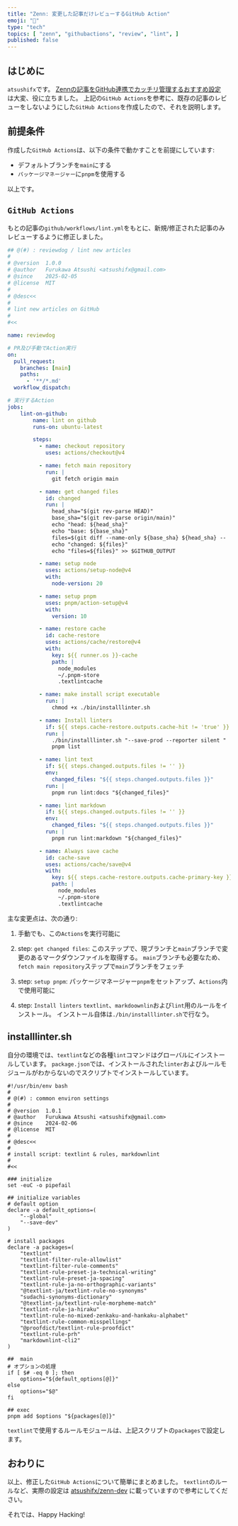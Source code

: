 ```yaml
---
title: "Zenn: 変更した記事だけレビューするGitHub Action"
emoji: "🐙"
type: "tech"
topics: [ "zenn", "githubactions", "review", "lint", ]
published: false
---
```


## はじめに

`atsushifx`です。
[Zennの記事をGitHub連携でカッチリ管理するおすすめ設定](https://zenn.dev/jonghyo/articles/zenn-github-repo)　は大変、役に立ちました。
上記の`GitHub Actions`を参考に、既存の記事のレビューをしないようにした`GitHub Actions`を作成したので、それを説明します。

## 前提条件

作成した`GitHub Actions`は、以下の条件で動かすことを前提にしています:

- デフォルトブランチを`main`にする
- `パッケージマネージャー`に`pnpm`を使用する

以上です。

## `GitHub Actions`

もとの記事の`github/workflows/lint.yml`をもとに、新規/修正された記事のみレビューするように修正しました。

``` .github/workflows/reviewdog.yaml
## @(#) : reviewdog / lint new articles
#
# @version  1.0.0
# @author   Furukawa Atsushi <atsushifx@gmail.com>
# @since    2025-02-05
# @license  MIT
#
# @desc<<
#
# lint new articles on GitHub
#
#<<

name: reviewdog

# PR及び手動でAction実行
on:
  pull_request:
    branches: [main]
    paths:
      - '**/*.md'
  workflow_dispatch:

# 実行するAction
jobs:
    lint-on-github:
        name: lint on github
        runs-on: ubuntu-latest

        steps:
          - name: checkout repository
            uses: actions/checkout@v4

          - name: fetch main repository
            run: |
              git fetch origin main

          - name: get changed files
            id: changed
            run: |
              head_sha="$(git rev-parse HEAD)"
              base_sha="$(git rev-parse origin/main)"
              echo "head: ${head_sha}"
              echo "base: ${base_sha}"
              files=$(git diff --name-only ${base_sha} ${head_sha} -- '**/*.md')
              echo "changed: ${files}"
              echo "files=${files}" >> $GITHUB_OUTPUT

          - name: setup node
            uses: actions/setup-node@v4
            with:
              node-version: 20

          - name: setup pnpm
            uses: pnpm/action-setup@v4
            with:
              version: 10

          - name: restore cache
            id: cache-restore
            uses: actions/cache/restore@v4
            with:
              key: ${{ runner.os }}-cache
              path: |
                node_modules
                ~/.pnpm-store
                .textlintcache

          - name: make install script executable
            run: |
              chmod +x ./bin/installlinter.sh

          - name: Install linters
            if: ${{ steps.cache-restore.outputs.cache-hit != 'true' }}
            run: |
              ./bin/installlinter.sh "--save-prod --reporter silent "
              pnpm list

          - name: lint text
            if: ${{ steps.changed.outputs.files != '' }}
            env:
              changed_files: "${{ steps.changed.outputs.files }}"
            run: |
              pnpm run lint:docs "${changed_files}"

          - name: lint markdown
            if: ${{ steps.changed.outputs.files != '' }}
            env:
              changed_files: "${{ steps.changed.outputs.files }}"
            run: |
              pnpm run lint:markdown "${changed_files}"

          - name: Always save cache
            id: cache-save
            uses: actions/cache/save@v4
            with:
              key: ${{ steps.cache-restore.outputs.cache-primary-key }}
              path: |
                node_modules
                ~/.pnpm-store
                .textlintcache
```

主な変更点は、次の通り:

1. 手動でも、この`Actions`を実行可能に

2. step: `get changed files`:
   このステップで、現ブランチと`main`ブランチで変更のあるマークダウンファイルを取得する。
   `main`ブランチも必要なため、`fetch main repository`ステップで`main`ブランチをフェッチ

3. step: `setup pnpm`:
   パッケージマネージャー`pnpm`をセットアップ、`Actions`内で使用可能に

4. step: `Install linters`
   `textlint`、`markdoownlin`および`lint`用のルールをインストール。
   インストール自体は`./bin/installlinter.sh`で行なう。

## installlinter.sh

自分の環境では、`textlint`などの各種`lint`コマンドはグローバルにインストールしています。
`package.json`では、インストールされた`linter`およびルールモジュールがわからないのでスクリプトでインストールしています。

``` ./bin/installlinter.sh:bash
#!/usr/bin/env bash
#
# @(#) : common environ settings
#
# @version  1.0.1
# @author   Furukawa Atsushi <atsushifx@gmail.com>
# @since    2024-02-06
# @license  MIT
#
# @desc<<
#
# install script: textlint & rules, markdownlint
#
#<<

### initialize
set -euC -o pipefail

## initialize variables
# default option
declare -a default_options=(
    "--global"
    "--save-dev"
)

# install packages
declare -a packages=(
    "textlint"
    "textlint-filter-rule-allowlist"
    "textlint-filter-rule-comments"
    "textlint-rule-preset-ja-technical-writing"
    "textlint-rule-preset-ja-spacing"
    "textlint-rule-ja-no-orthographic-variants"
    "@textlint-ja/textlint-rule-no-synonyms"
    "sudachi-synonyms-dictionary"
    "@textlint-ja/textlint-rule-morpheme-match"
    "textlint-rule-ja-hiraku"
    "textlint-rule-no-mixed-zenkaku-and-hankaku-alphabet"
    "textlint-rule-common-misspellings"
    "@proofdict/textlint-rule-proofdict"
    "textlint-rule-prh"
    "markdownlint-cli2"
)

##  main
# オプションの処理
if [ $# -eq 0 ]; then
    options="${default_options[@]}"
else
    options="$@"
fi

## exec
pnpm add $options "${packages[@]}"
```

`textlint`で使用するルールモジュールは、上記スクリプトの`packages`で設定します。

## おわりに

以上、修正した`GitHub Actions`について簡単にまとめました。
`textlint`のルールなど、実際の設定は [atsushifx/zenn-dev](https://github.com/atsushifx/zenn-dev) に載っていますので参考にしてください。

それでは、Happy Hacking!
